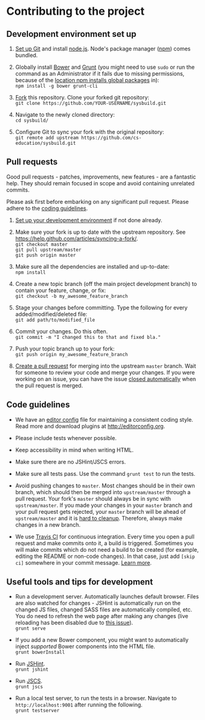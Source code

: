 # Contributing to the project

## Development environment set up
1. [Set up Git](https://help.github.com/articles/set-up-git/) and install [node.js](http://nodejs.org/).
Node's package manager ([npm](https://www.npmjs.org/)) comes bundled.

2. Globally install [Bower](http://bower.io/) and [Grunt](http://gruntjs.com/)
(you might need to use `sudo` or run the command as an Administrator if it fails due to missing permissions,
because of the [location npm installs global packages](https://www.npmjs.org/doc/files/npm-folders.html) in):  
`npm install -g bower grunt-cli`

3. [Fork](https://help.github.com/articles/fork-a-repo/) this repository. Clone your forked git repository:  
`git clone https://github.com/YOUR-USERNAME/sysbuild.git`

4. Navigate to the newly cloned directory:  
`cd sysbuild/`

5. Configure Git to sync your fork with the original repository:  
`git remote add upstream https://github.com/cs-education/sysbuild.git`

## Pull requests
Good pull requests - patches, improvements, new features - are a fantastic help.
They should remain focused in scope and avoid containing unrelated commits.

Please ask first before embarking on any significant pull request.
Please adhere to the [coding guidelines](#code-guidelines).

1. [Set up your development environment](#development-environment-set-up) if not done already.

2. Make sure your fork is up to date with the upstream repository. See https://help.github.com/articles/syncing-a-fork/.  
`git checkout master`  
`git pull upstream/master`  
`git push origin master`

3. Make sure all the dependencies are installed and up-to-date:  
`npm install`

4. Create a new topic branch (off the main project development branch) to contain your feature, change, or fix:  
`git checkout -b my_awesome_feature_branch`

5. Stage your changes before committing. Type the following for every added/modified/deleted file:  
`git add path/to/modified_file`

6. Commit your changes. Do this often.  
`git commit -m "I changed this to that and fixed bla."`

7. Push your topic branch up to your fork:  
`git push origin my_awesome_feature_branch`

8. [Create a pull request](https://help.github.com/articles/creating-a-pull-request) for merging into the upstream `master` branch.
Wait for someone to review your code and merge your changes.
If you were working on an issue, you can have the issue [closed automatically](https://github.com/blog/1506-closing-issues-via-pull-requests) when the pull request is merged.

## Code guidelines ##
* We have an [editor config](.editorconfig) file for maintaining a consistent coding style.
  Read more and download plugins at <http://editorconfig.org>.

* Please include tests whenever possible.

* Keep accessibility in mind when writing HTML.

* Make sure there are no JSHint/JSCS errors.

* Make sure all tests pass. Use the command `grunt test` to run the tests.

* Avoid pushing changes to `master`. Most changes should be in their own branch, which should then be merged into `upstream/master` through a pull request.
  Your fork's `master` should always be in sync with `upstream/master`. If you made your changes in your `master` branch and your pull request gets rejected,
  your `master` branch will be ahead of `upstream/master` and it is [hard to cleanup](http://stackoverflow.com/questions/5916329/cleanup-git-master-branch-and-move-some-commit-to-new-branch).
  Therefore, always make changes in a new branch.

* We use [Travis CI](https://travis-ci.org/) for continuous integration. Every time you open a pull request and make commits onto it, a build is triggered.
  Sometimes you will make commits which do not need a build to be created (for example, editing the README or non-code changes). In that case, just add
  `[skip ci]` somewhere in your commit message. [Learn more](http://docs.travis-ci.com/user/how-to-skip-a-build/).

## Useful tools and tips for development
* Run a development server. Automatically launches default browser. Files are also watched for changes - 
  JSHint is automatically run on the changed JS files, changed SASS files are automatically compiled, etc.
  You do need to refresh the web page after making any changes (live reloading has been disabled
  due to [this issue](https://github.com/cs-education/sysbuild/issues/115)).  
  `grunt serve`

* If you add a new Bower component, you might want to automatically inject *supported* Bower components into the HTML file.  
  `grunt bowerInstall`

* Run [JSHint](http://www.jshint.com/about/).  
  `grunt jshint`

* Run [JSCS](http://jscs.info/).  
  `grunt jscs`

* Run a local test server, to run the tests in a browser. Navigate to `http://localhost:9001` after running the following.  
  `grunt testserver`
